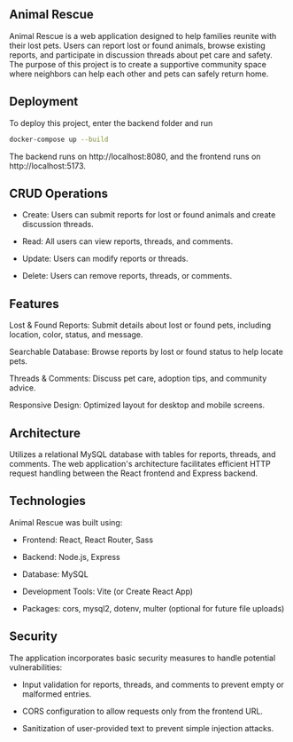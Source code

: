 
## Animal Rescue

Animal Rescue is a web application designed to help families reunite with their lost pets. Users can report lost or found animals, browse existing reports, and participate in discussion threads about pet care and safety. The purpose of this project is to create a supportive community space where neighbors can help each other and pets can safely return home.

## Deployment

To deploy this project, enter the backend folder and run

```bash
docker-compose up --build
```
The backend runs on http://localhost:8080, and the frontend runs on http://localhost:5173.

## CRUD Operations

- Create: Users can submit reports for lost or found animals and create discussion threads.

- Read: All users can view reports, threads, and comments.

- Update: Users can modify reports or threads.

- Delete: Users can remove reports, threads, or comments.

## Features

Lost & Found Reports: Submit details about lost or found pets, including location, color, status, and message.

Searchable Database: Browse reports by lost or found status to help locate pets.

Threads & Comments: Discuss pet care, adoption tips, and community advice.

Responsive Design: Optimized layout for desktop and mobile screens.

## Architecture

Utilizes a relational MySQL database with tables for reports, threads, and comments. The web application's architecture facilitates efficient HTTP request handling between the React frontend and Express backend.

## Technologies

Animal Rescue was built using:

- Frontend: React, React Router, Sass

- Backend: Node.js, Express

- Database: MySQL

- Development Tools: Vite (or Create React App)

- Packages: cors, mysql2, dotenv, multer (optional for future file uploads)

## Security

The application incorporates basic security measures to handle potential vulnerabilities:

- Input validation for reports, threads, and comments to prevent empty or malformed entries.

- CORS configuration to allow requests only from the frontend URL.

- Sanitization of user-provided text to prevent simple injection attacks.
